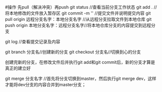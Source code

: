 #操作
先pull（解决冲突）再push
git status //查看当前分支工作状态
git add . //将本地修改的文件放入暂存区
git commit -m '' //提交文件并说明提交内容
git pull origin 远程分支名字：本地分支名字 //从远程分支拉取文件到本地仓库
git push origin 本地分支名字：远程分支名字//将本地仓库分支的内容提交到远程分支

git log //查看提交记录及内容

git branch 分支名//创建新的分支
git checkout 分支名//切换到心的分支

创建完新的分支，在修改文件后并执行git add和git commit后，新的分支才算是真正的建立好

git merge 分支名字 //首先将分支切换到master，然后执行git merge dev，这样才能将dev分支的内容合并到master分支；



